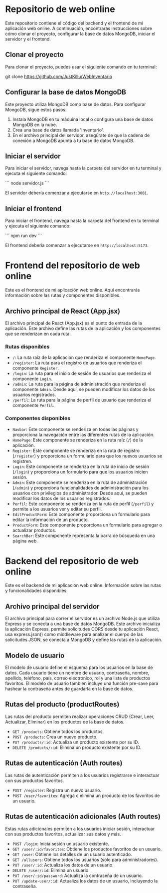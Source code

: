 # Repositorio de web online

Este repositorio contiene el código del backend y el frontend de mi aplicación web online. A continuación, encontrarás instrucciones sobre cómo clonar el proyecto, configurar la base de datos MongoDB, iniciar el servidor y el frontend.

## Clonar el proyecto

Para clonar el proyecto, puedes usar el siguiente comando en tu terminal:

git clone https://github.com/JustKillu/WebInventario

## Configurar la base de datos MongoDB

Este proyecto utiliza MongoDB como base de datos. Para configurar MongoDB, sigue estos pasos:

1. Instala MongoDB en tu máquina local o configura una base de datos MongoDB en la nube.
2. Crea una base de datos llamada 'Inventario'.
3. En el archivo principal del servidor, asegúrate de que la cadena de conexión a MongoDB apunta a tu base de datos MongoDB.

## Iniciar el servidor

Para iniciar el servidor, navega hasta la carpeta del servidor en tu terminal y ejecuta el siguiente comando:

\`\`\`
node servidor.js
\`\`\`

El servidor debería comenzar a ejecutarse en `http://localhost:3001`.

## Iniciar el frontend

Para iniciar el frontend, navega hasta la carpeta del frontend en tu terminal y ejecuta el siguiente comando:

\`\`\`
npm run dev
\`\`\`

El frontend debería comenzar a ejecutarse en `http://localhost:5173`.

# Frontend del repositorio de web online

Este es el frontend de mi aplicación web online. Aquí encontrarás información sobre las rutas y componentes disponibles.

## Archivo principal de React (App.jsx)

El archivo principal de React (App.jsx) es el punto de entrada de la aplicación. Este archivo define las rutas de la aplicación y los componentes que se renderizan en cada ruta.

### Rutas disponibles

- `/`: La ruta raíz de la aplicación que renderiza el componente `HomePage`.
- `/register`: La ruta para el registro de usuarios que renderiza el componente `Register`.
- `/login`: La ruta para el inicio de sesión de usuarios que renderiza el componente `Login`.
- `/admin`: La ruta para la página de administración que renderiza el componente `Admin`. Desde aquí, se pueden modificar los datos de los usuarios registrados.
- `/perfil`: La ruta para la página de perfil de usuario que renderiza el componente `Perfil`.

### Componentes disponibles

- `Navbar`: Este componente se renderiza en todas las páginas y proporciona la navegación entre las diferentes rutas de la aplicación.
- `HomePage`: Este componente se renderiza en la ruta raíz (`/`) de la aplicación.
- `Register`: Este componente se renderiza en la ruta de registro (`/register`) y proporciona un formulario para que los nuevos usuarios se registren.
- `Login`: Este componente se renderiza en la ruta de inicio de sesión (`/login`) y proporciona un formulario para que los usuarios inicien sesión.
- `Admin`: Este componente se renderiza en la ruta de administración (`/admin`) y proporciona funcionalidades de administración para los usuarios con privilegios de administrador. Desde aquí, se pueden modificar los datos de los usuarios registrados.
- `Perfil`: Este componente se renderiza en la ruta de perfil (`/perfil`) y permite a los usuarios ver y editar su perfil.
- `EditProductForm`: Este componente proporciona un formulario para editar la información de un producto.
- `ProductForm`: Este componente proporciona un formulario para agregar o actualizar productos.
- `SearchBar`: Este componente representa la barra de búsqueda en una página web.

# Backend del repositorio de web online

Este es el backend de mi aplicación web online. Información sobre las rutas y funcionalidades disponibles.

## Archivo principal del servidor

El archivo principal para correr el servidor es un archivo Node.js que utiliza Express y se conecta a una base de datos MongoDB. Este archivo inicializa la aplicación Express, permite solicitudes CORS desde tu aplicación React, usa express.json() como middleware para analizar el cuerpo de las solicitudes JSON, se conecta a MongoDB y define las rutas de la aplicación.

## Modelo de usuario

El modelo de usuario define el esquema para los usuarios en la base de datos. Cada usuario tiene un nombre de usuario, contraseña, nombre, apellido, teléfono, país, correo electrónico, rol y una lista de productos favoritos. El modelo de usuario también incluye una función pre-save para hashear la contraseña antes de guardarla en la base de datos.

## Rutas del producto (productRoutes)

Las rutas del producto permiten realizar operaciones CRUD (Crear, Leer, Actualizar, Eliminar) en los productos de la base de datos.

- `GET /products`: Obtiene todos los productos.
- `POST /products`: Crea un nuevo producto.
- `PUT /products/:id`: Actualiza un producto existente por su ID.
- `DELETE /products/:id`: Elimina un producto existente por su ID.

## Rutas de autenticación (Auth routes)

Las rutas de autenticación permiten a los usuarios registrarse e interactuar con sus productos favoritos.

- `POST /register`: Registra un nuevo usuario.
- `POST /user/favorites`: Agrega o elimina un producto de los favoritos de un usuario.

## Rutas de autenticación adicionales (Auth routes)

Estas rutas adicionales permiten a los usuarios iniciar sesión, interactuar con sus productos favoritos, actualizar sus datos y más.

- `POST /login`: Inicia sesión un usuario existente.
- `GET /user/:id/favorites`: Obtiene los productos favoritos de un usuario.
- `GET /user`: Obtiene los detalles de un usuario autenticado.
- `GET /allusers`: Obtiene todos los usuarios (solo para administradores).
- `PUT /user/:id`: Actualiza los datos de un usuario.
- `DELETE /user/:id`: Elimina un usuario.
- `PUT /user/:id/password`: Actualiza la contraseña de un usuario.
- `PUT /update-user/:id`: Actualiza los datos de un usuario, incluyendo la contraseña.
